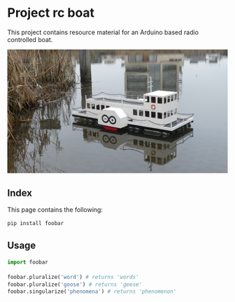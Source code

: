 # Project rc boat

This project contains resource material for an Arduino based radio controlled boat.

![rcboat](https://github.com/Olaf686/RCBoat/blob/main/RC%20Boat.jpg)

## Index

This page contains the following:

```bash
pip install foobar
```

## Usage

```python
import foobar

foobar.pluralize('word') # returns 'words'
foobar.pluralize('goose') # returns 'geese'
foobar.singularize('phenomena') # returns 'phenomenon'
```
